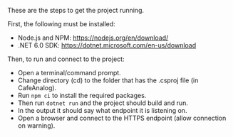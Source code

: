 These are the steps to get the project running.

First, the following must be installed:

- Node.js and NPM: https://nodejs.org/en/download/
- .NET 6.0 SDK: https://dotnet.microsoft.com/en-us/download

Then, to run and connect to the project:

- Open a terminal/command prompt.
- Change directory (cd) to the folder that has the .csproj file (in CafeAnalog).
- Run `npm ci` to install the required packages.
- Then run `dotnet run` and the project should build and run.
- In the output it should say what endpoint it is listening on.
- Open a browser and connect to the HTTPS endpoint (allow connection on warning).

